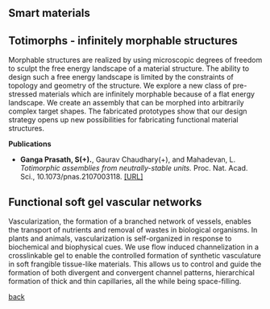 ## Smart materials

## Totimorphs - infinitely morphable structures
Morphable structures are realized by using microscopic degrees of freedom to sculpt the free energy landscape of a material structure. The ability to design such a free energy landscape is limited by the constraints of topology and geometry of the structure. We explore a new class of pre-stressed materials which are infinitely morphable because of a flat energy landscape. We create an assembly that can be morphed into arbitrarily complex target shapes. The fabricated prototypes show that our design strategy opens up new possibilities for fabricating functional material structures.

**Publications**
* **Ganga Prasath, S(+).**, Gaurav Chaudhary(+), and Mahadevan, L. _Totimorphic assemblies from neutrally-stable units._ Proc. Nat. Acad. Sci., 10.1073/pnas.2107003118. [[URL]](https://www.pnas.org/content/118/42/e2107003118)

## Functional soft gel vascular networks
Vascularization, the formation of a branched network of vessels, enables the transport of nutrients and removal of wastes in biological organisms. In plants and animals, vascularization is self-organized in response to biochemical and biophysical cues. We use flow induced channelization in a crosslinkable gel to enable the controlled formation of synthetic vasculature in soft frangible tissue-like materials. This allows us to control and guide the formation of both divergent and convergent channel patterns, hierarchical formation of thick and thin capillaries, all the while being space-filling.

<!-- 
Meta-materials leverage geometry to achieve deviant physical properties. The many examples of such materials pervade the art and architecture world with origami and kirigami being the archetypes. We develop a new class of "Neutrally Stable" materials called **Totimorphs** with zero-stiffness that can be assembled to produce positive, negative and zero Poisson ratio. And these materials can morph between a tunable family of states without energy expenditure.
-->
[back](./research)
